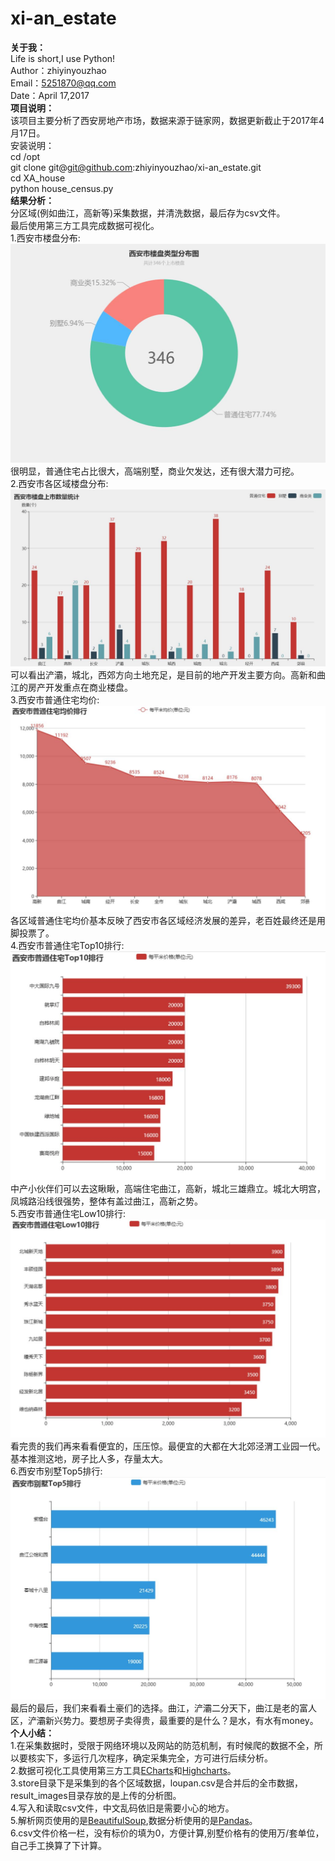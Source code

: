 # xi-an_estate
**关于我：**     
Life is short,I use Python!  
Author：zhiyinyouzhao  
Email：5251870@qq.com  
Date：April 17,2017  
**项目说明：**  
该项目主要分析了西安房地产市场，数据来源于链家网，数据更新截止于2017年4月17日。  
安装说明：  
cd /opt  
git clone git@git@github.com:zhiyinyouzhao/xi-an_estate.git  
cd XA_house  
python house_census.py  
**结果分析：**  
分区域(例如曲江，高新等)采集数据，并清洗数据，最后存为csv文件。  
最后使用第三方工具完成数据可视化。  
1.西安市楼盘分布:  
![西安楼盘分布](https://github.com/zhiyinyouzhao/xi-an_estate/raw/master/result_images/xi-an_estate.jpg)  
很明显，普通住宅占比很大，高端别墅，商业欠发达，还有很大潜力可挖。  
2.西安市各区域楼盘分布:  
![西安楼盘上市数量统计](https://github.com/zhiyinyouzhao/xi-an_estate/raw/master/result_images/xi-an_region_estate.jpg)  
可以看出浐灞，城北，西郊方向土地充足，是目前的地产开发主要方向。高新和曲江的房产开发重点在商业楼盘。  
3.西安市普通住宅均价:  
![西安普通住宅均价](https://github.com/zhiyinyouzhao/xi-an_estate/raw/master/result_images/xi-an_home_average.jpg)  
各区域普通住宅均价基本反映了西安市各区域经济发展的差异，老百姓最终还是用脚投票了。  
4.西安市普通住宅Top10排行:  
![西安市普通住宅Top10](https://github.com/zhiyinyouzhao/xi-an_estate/raw/master/result_images/xi-an_home_Top10.jpg)  
中产小伙伴们可以去这瞅瞅，高端住宅曲江，高新，城北三雄鼎立。城北大明宫，凤城路沿线很强势，整体有盖过曲江，高新之势。  
5.西安市普通住宅Low10排行:    
![西安市普通住宅Low10](https://github.com/zhiyinyouzhao/xi-an_estate/raw/master/result_images/xi-an_home_Low10.jpg)  
看完贵的我们再来看看便宜的，压压惊。最便宜的大都在大北郊泾渭工业园一代。基本推测这地，房子比人多，存量太大。  
6.西安市别墅Top5排行:  
![西安市别墅Top5](https://github.com/zhiyinyouzhao/xi-an_estate/raw/master/result_images/xi-an_villa_Top5.jpg)  
最后的最后，我们来看看土豪们的选择。曲江，浐灞二分天下，曲江是老的富人区，浐灞新兴势力。要想房子卖得贵，最重要的是什么？是水，有水有money。  
**个人小结：**     
1.在采集数据时，受限于网络环境以及网站的防范机制，有时候爬的数据不全，所以要核实下，多运行几次程序，确定采集完全，方可进行后续分析。  
2.数据可视化工具使用第三方工具[ECharts](http://echarts.baidu.com/)和[Highcharts](https://www.hcharts.cn/)。  
3.store目录下是采集到的各个区域数据，loupan.csv是合并后的全市数据，result_images目录存放的是上传的分析图。  
4.写入和读取csv文件，中文乱码依旧是需要小心的地方。  
5.解析网页使用的是[BeautifulSoup](http://beautifulsoup.readthedocs.io/zh_CN/v4.4.0/),数据分析使用的是[Pandas](http://pandas.pydata.org/)。  
6.csv文件价格一栏，没有标价的填为0，方便计算,别墅价格有的使用万/套单位，自己手工换算了下计算。  
